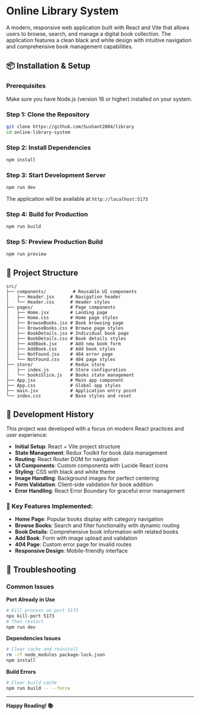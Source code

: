 # Online Library System

A modern, responsive web application built with React and Vite that allows users to browse, search, and manage a digital book collection. The application features a clean black and white design with intuitive navigation and comprehensive book management capabilities.


## 📦 Installation & Setup

### Prerequisites
Make sure you have Node.js (version 16 or higher) installed on your system.

### Step 1: Clone the Repository
```bash
git clone https://github.com/Sushant2004/library
cd online-library-system
```

### Step 2: Install Dependencies
```bash
npm install
```

### Step 3: Start Development Server
```bash
npm run dev
```

The application will be available at `http://localhost:5173`

### Step 4: Build for Production
```bash
npm run build
```

### Step 5: Preview Production Build
```bash
npm run preview
```

## 🔧 Project Structure

```
src/
├── components/          # Reusable UI components
│   ├── Header.jsx      # Navigation header
│   └── Header.css      # Header styles
├── pages/              # Page components
│   ├── Home.jsx        # Landing page
│   ├── Home.css        # Home page styles
│   ├── BrowseBooks.jsx # Book browsing page
│   ├── BrowseBooks.css # Browse page styles
│   ├── BookDetails.jsx # Individual book page
│   ├── BookDetails.css # Book details styles
│   ├── AddBook.jsx     # Add new book form
│   ├── AddBook.css     # Add book styles
│   ├── NotFound.jsx    # 404 error page
│   └── NotFound.css    # 404 page styles
├── store/              # Redux store
│   ├── index.js        # Store configuration
│   └── booksSlice.js   # Books state management
├── App.jsx             # Main app component
├── App.css             # Global app styles
├── main.jsx            # Application entry point
└── index.css           # Base styles and reset
```

## 📝 Development History

This project was developed with a focus on modern React practices and user experience:

- **Initial Setup**: React + Vite project structure
- **State Management**: Redux Toolkit for book data management
- **Routing**: React Router DOM for navigation
- **UI Components**: Custom components with Lucide React icons
- **Styling**: CSS with black and white theme
- **Image Handling**: Background images for perfect centering
- **Form Validation**: Client-side validation for book addition
- **Error Handling**: React Error Boundary for graceful error management

### 🚀 Key Features Implemented:
- **Home Page**: Popular books display with category navigation
- **Browse Books**: Search and filter functionality with dynamic routing
- **Book Details**: Comprehensive book information with related books
- **Add Book**: Form with image upload and validation
- **404 Page**: Custom error page for invalid routes
- **Responsive Design**: Mobile-friendly interface

## 🐛 Troubleshooting

### Common Issues

**Port Already in Use**
```bash
# Kill process on port 5173
npx kill-port 5173
# Then restart
npm run dev
```

**Dependencies Issues**
```bash
# Clear cache and reinstall
rm -rf node_modules package-lock.json
npm install
```

**Build Errors**
```bash
# Clear build cache
npm run build -- --force
```

---

**Happy Reading! 📚**